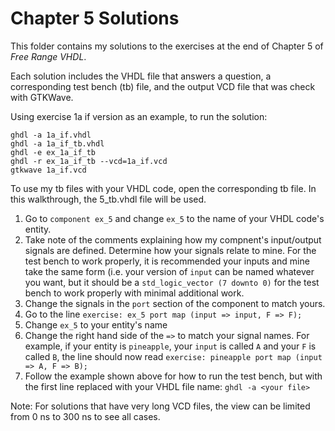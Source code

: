 # Chapter 5 Solutions
This folder contains my solutions to the exercises at the end of Chapter 5 of *Free Range VHDL*.

Each solution includes the VHDL file that answers a question, a corresponding test bench (tb) file, and the output VCD file that was check with GTKWave.

Using exercise 1a if version as an example, to run the solution:

```
ghdl -a 1a_if.vhdl
ghdl -a 1a_if_tb.vhdl
ghdl -e ex_1a_if_tb
ghdl -r ex_1a_if_tb --vcd=1a_if.vcd
gtkwave 1a_if.vcd
```

To use my tb files with your VHDL code, open the corresponding tb file. In this walkthrough, the 5_tb.vhdl file will be used.

1. Go to `component ex_5` and change `ex_5` to the name of your VHDL code's entity.
2. Take note of the comments explaining how my compnent's input/output signals are defined. Determine how your signals relate to mine. For the test bench to work properly, it is recommended your inputs and mine take the same form (i.e. your version of `input` can be named whatever you want, but it should be a `std_logic_vector (7 downto 0)` for the test bench to work properly with minimal additional work.
3. Change the signals in the `port` section of the component to match yours.
4. Go to the line `exercise: ex_5 port map (input => input, F => F);`
5. Change `ex_5` to your entity's name
6. Change the right hand side of the `=>` to match your signal names. For example, if your entity is `pineapple`, your `input` is called `A` and your `F` is called `B`, the line should now read `exercise: pineapple port map (input => A, F => B);`
7. Follow the example shown above for how to run the test bench, but with the first line replaced with your VHDL file name: `ghdl -a <your file>`

Note: For solutions that have very long VCD files, the view can be limited from 0 ns to 300 ns to see all cases.
